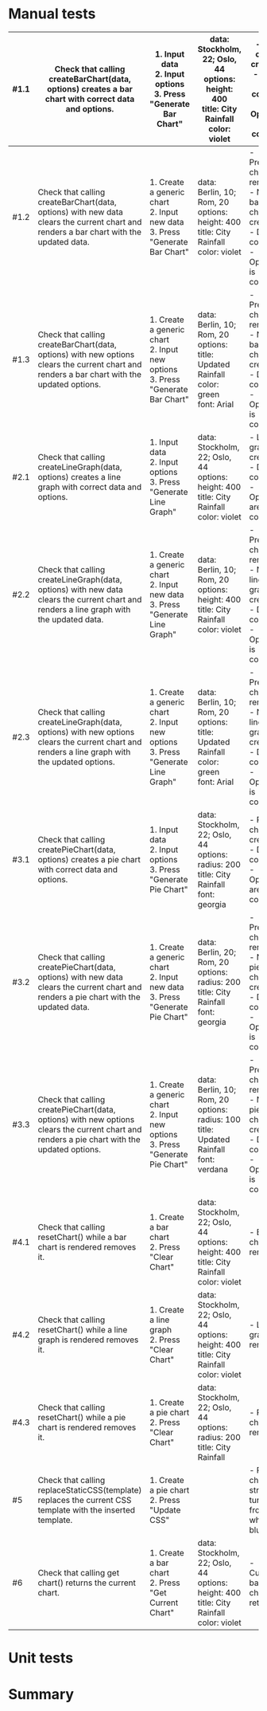 # Manual tests
| #1.1 | Check that calling createBarChart(data, options) creates a bar chart with correct data and options.                                            | 1\. Input data<br>2\. Input options<br>3\. Press "Generate Bar Chart"<br>              | data:<br>Stockholm, 22; Oslo, 44<br>options:<br>height: 400<br>title: City Rainfall<br>color: violet | \- Bar chart created<br>\- Data is correct<br>\- Options are correct                                  | ✅ |
| ---- | ---------------------------------------------------------------------------------------------------------------------------------------------- | -------------------------------------------------------------------------------------- | ---------------------------------------------------------------------------------------------------- | ----------------------------------------------------------------------------------------------------- | - |
| #1.2 | Check that calling createBarChart(data, options) with new data clears the current chart and renders a bar chart with the updated data.         | 1\. Create a generic chart<br>2\. Input new data<br>3\. Press "Generate Bar Chart"     | data:<br>Berlin, 10; Rom, 20<br>options:<br>height: 400<br>title: City Rainfall<br>color: violet     | \- Previous chart removed<br>\- New bar chart created<br>\- Data is correct<br>\- Options is correct  | ✅ |
| #1.3 | Check that calling createBarChart(data, options) with new options clears the current chart and renders a bar chart with the updated options.   | 1\. Create a generic chart<br>2\. Input new options<br>3\. Press "Generate Bar Chart"  | data:<br>Berlin, 10; Rom, 20<br>options:<br>title: Updated Rainfall<br>color: green<br>font: Arial   | \- Previous chart removed<br>\- New bar chart created<br>\- Data is correct<br>\- Options is correct  | ✅ |
| #2.1 | Check that calling createLineGraph(data, options) creates a line graph with correct data and options.                                          | 1\. Input data<br>2\. Input options<br>3\. Press "Generate Line Graph"<br>             | data:<br>Stockholm, 22; Oslo, 44<br>options:<br>height: 400<br>title: City Rainfall<br>color: violet | \- Line graph created<br>\- Data is correct<br>\- Options are correct                                 | ✅ |
| #2.2 | Check that calling createLineGraph(data, options) with new data clears the current chart and renders a line graph with the updated data.       | 1\. Create a generic chart<br>2\. Input new data<br>3\. Press "Generate Line Graph"    | data:<br>Berlin, 10; Rom, 20<br>options:<br>height: 400<br>title: City Rainfall<br>color: violet     | \- Previous chart removed<br>\- New line graph created<br>\- Data is correct<br>\- Options is correct | ✅ |
| #2.3 | Check that calling createLineGraph(data, options) with new options clears the current chart and renders a line graph with the updated options. | 1\. Create a generic chart<br>2\. Input new options<br>3\. Press "Generate Line Graph" | data:<br>Berlin, 10; Rom, 20<br>options:<br>title: Updated Rainfall<br>color: green<br>font: Arial   | \- Previous chart removed<br>\- New line graph created<br>\- Data is correct<br>\- Options is correct | ✅ |
| #3.1 | Check that calling createPieChart(data, options) creates a pie chart with correct data and options.                                            | 1\. Input data<br>2\. Input options<br>3\. Press "Generate Pie Chart"<br>              | data:<br>Stockholm, 22; Oslo, 44<br>options:<br>radius: 200<br>title: City Rainfall<br>font: georgia | \- PIe chart created<br>\- Data is correct<br>\- Options are correct                                  | ✅ |
| #3.2 | Check that calling createPieChart(data, options) with new data clears the current chart and renders a pie chart with the updated data.         | 1\. Create a generic chart<br>2\. Input new data<br>3\. Press "Generate Pie Chart"     | data:<br>Berlin, 20; Rom, 20<br>options:<br>radius: 200<br>title: City Rainfall<br>font: georgia     | \- Previous chart removed<br>\- New pie chart created<br>\- Data is correct<br>\- Options is correct  | ✅ |
| #3.3 | Check that calling createPieChart(data, options) with new options clears the current chart and renders a pie chart with the updated options.   | 1\. Create a generic chart<br>2\. Input new options<br>3\. Press "Generate Pie Chart"  | data:<br>Berlin, 10; Rom, 20<br>options:<br>radius: 100<br>title: Updated Rainfall<br>font: verdana  | \- Previous chart removed<br>\- New pie chart created<br>\- Data is correct<br>\- Options is correct  | ✅ |
| #4.1 | Check that calling resetChart() while a bar chart is rendered removes it.                                                                      | 1\. Create a bar chart<br>2\. Press "Clear Chart"                                      | data:<br>Stockholm, 22; Oslo, 44<br>options:<br>height: 400<br>title: City Rainfall<br>color: violet | \- Bar chart is removed                                                                               | ✅ |
| #4.2 | Check that calling resetChart() while a line graph is rendered removes it.                                                                     | 1\. Create a line graph<br>2\. Press "Clear Chart"                                     | data:<br>Stockholm, 22; Oslo, 44<br>options:<br>height: 400<br>title: City Rainfall<br>color: violet | \- Line graph is removed                                                                              | ✅ |
| #4.3 | Check that calling resetChart() while a pie chart is rendered removes it.                                                                      | 1\. Create a pie chart<br>2\. Press "Clear Chart"                                      | data:<br>Stockholm, 22; Oslo, 44<br>options:<br>radius: 200<br>title: City Rainfall<br>              | \- Pie chart is removed                                                                               | ✅ |
| #5   | Check that calling replaceStaticCSS(template) replaces the current CSS template with the inserted template.                                    | 1\. Create a pie chart<br>2\. Press "Update CSS"                                       | <style><br>#slice {<br>stroke: blue;<br>}<br></style><br>                                            | \- Pie chart strokes turn from white to blue                                                          | ✅ |
| #6   | Check that calling get chart() returns the current chart.                                                                                      | 1\. Create a bar chart<br>2\. Press "Get Current Chart"                                | data:<br>Stockholm, 22; Oslo, 44<br>options:<br>height: 400<br>title: City Rainfall<br>color: violet | \- Current bar chart is returned                                                                      | ✅ |                                                                     | ✅      |
  
  
# Unit tests

  
  
# Summary
